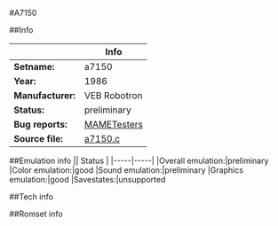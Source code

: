 #A7150

##Info

||Info|
|-----|-----|
|**Setname:**|a7150
|**Year:**|1986
|**Manufacturer:**|VEB Robotron
|**Status:**|preliminary
|**Bug reports:**|[MAMETesters](http://mametesters.org/view_all_set.php?type=1&temporary=y&search=a7150.c)
|**Source file:**|[a7150.c](https://github.com/mamedev/mame/blob/master/src/mess/drivers/a7150.c)

##Emulation info
|| Status |
|-----|-----|
|Overall emulation:|preliminary
|Color emulation:|good
|Sound emulation:|preliminary
|Graphics emulation:|good
|Savestates:|unsupported

##Tech info

##Romset info

<!--- START OF EDITED COMMENT DO NOT TOUCH TEXT ABOVE-->
